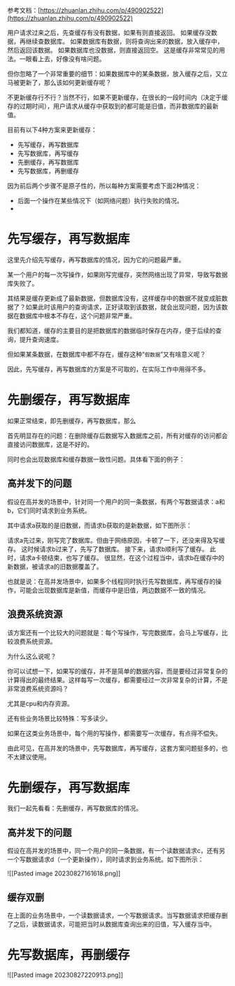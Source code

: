 
参考文档：[https://zhuanlan.zhihu.com/p/490902522](https://zhuanlan.zhihu.com/p/490902522)

用户请求过来之后，先查缓存有没有数据，如果有则直接返回。
如果缓存没数据，再继续查数据库。
如果数据库有数据，则将查询出来的数据，放入缓存中，然后返回该数据。
如果数据库也没数据，则直接返回空。
这是缓存非常常见的用法。一眼看上去，好像没有啥问题。

但你忽略了一个非常重要的细节：如果数据库中的某条数据，放入缓存之后，又立马被更新了，那么该如何更新缓存呢？

不更新缓存行不行？当然不行，如果不更新缓存，在很长的一段时间内（决定于缓存的过期时间），用户请求从缓存中获取到的都可能是旧值，而非数据库的最新值。

目前有以下4种方案来更新缓存：
- 先写缓存，再写数据库
- 先写数据库，再写缓存
- 先删缓存，再写数据库
- 先写数据库，再删缓存

因为前后两个步骤不是原子性的，所以每种方案需要考虑下面2种情况：
- 后面一个操作在某些情况下（如网络问题）执行失败的情况。
- 

# 先写缓存，再写数据库

这里先介绍先写缓存，再写数据库的情况，因为它的问题最严重。

某一个用户的每一次写操作，如果刚写完缓存，突然网络出现了异常，导致写数据库失败了。

其结果是缓存更新成了最新数据，但数据库没有，这样缓存中的数据不就变成脏数据了？如果此时该用户的查询请求，正好读取到该数据，就会出现问题，因为该数据在数据库中根本不存在，这个问题非常严重。

我们都知道，缓存的主要目的是把数据库的数据临时保存在内存，便于后续的查询，提升查询速度。

但如果某条数据，在数据库中都不存在，缓存这种“`假数据`”又有啥意义呢？

因此，先写缓存，再写数据库的方案是不可取的，在实际工作中用得不多。

# 先删缓存，再写数据库

如果正常结束，即先删缓存，再写数据库，那么

首先明显存在的问题：在删除缓存后数据写入数据库之前，所有对缓存的访问都会直接访问数据库，这是不好的。

同时也会出现数据库和缓存数据一致性问题。具体看下面的例子：

## 高并发下的问题

假设在高并发的场景中，针对同一个用户的同一条数据，有两个写数据请求：a和b，它们同时请求到业务系统。

其中请求a获取的是旧数据，而请求b获取的是新数据，如下图所示：

请求a先过来，刚写完了数据库。但由于网络原因，卡顿了一下，还没来得及写缓存。
这时候请求b过来了，先写了数据库。
接下来，请求b顺利写了缓存。
此时，请求a卡顿结束，也写了缓存。
很显然，在这个过程当中，请求b在缓存中的新数据，被请求a的旧数据覆盖了。

也就是说：在高并发场景中，如果多个线程同时执行先写数据库，再写缓存的操作，可能会出现数据库是新值，而缓存中是旧值，两边数据不一致的情况。

## 浪费系统资源

该方案还有一个比较大的问题就是：每个写操作，写完数据库，会马上写缓存，比较浪费系统资源。

为什么这么说呢？

你可以试想一下，如果写的缓存，并不是简单的数据内容，而是要经过非常复杂的计算得出的最终结果。这样每写一次缓存，都需要经过一次非常复杂的计算，不是非常浪费系统资源吗？

尤其是cpu和内存资源。

还有些业务场景比较特殊：写多读少。

如果在这类业务场景中，每个用的写操作，都需要写一次缓存，有点得不偿失。

由此可见，在高并发的场景中，先写数据库，再写缓存，这套方案问题挺多的，也不太建议使用。

# 先删缓存，再写数据库

我们一起先看看：先删缓存，再写数据库的情况。

## 高并发下的问题

假设在高并发的场景中，同一个用户的同一条数据，有一个读数据请求c，还有另一个写数据请求d（一个更新操作），同时请求到业务系统。如下图所示：

![[Pasted image 20230827161618.png]]

## 缓存双删

在上面的业务场景中，一个读数据请求，一个写数据请求。当写数据请求把缓存删了之后，读数据请求，可能把当时从数据库查询出来的旧值，写入缓存当中。



# 先写数据库，再删缓存

![[Pasted image 20230827220913.png]]

